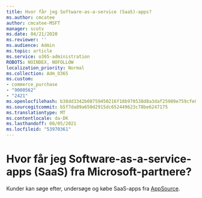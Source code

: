 ```yaml
---
title: Hvor får jeg Software-as-a-service (SaaS)-apps?
ms.author: cmcatee
author: cmcatee-MSFT
manager: scotv
ms.date: 04/21/2020
ms.reviewer: ''
ms.audience: Admin
ms.topic: article
ms.service: o365-administration
ROBOTS: NOINDEX, NOFOLLOW
localization_priority: Normal
ms.collection: Adm_O365
ms.custom:
- commerce_purchase
- "9000562"
- "2421"
ms.openlocfilehash: b38dd3342b08759450216f18b970538d8a3daf25989e759cfe8ac91b4b8154af
ms.sourcegitcommit: b5f7da89a650d2915dc652449623c78be6247175
ms.translationtype: MT
ms.contentlocale: da-DK
ms.lasthandoff: 08/05/2021
ms.locfileid: "53970361"
---
```

# <a name="where-do-i-get-software-as-a-service-saas-apps-from-microsoft-partners"></a>Hvor får jeg Software-as-a-service-apps (SaaS) fra Microsoft-partnere?

Kunder kan søge efter, undersøge og købe SaaS-apps fra [AppSource](https://appsource.microsoft.com).